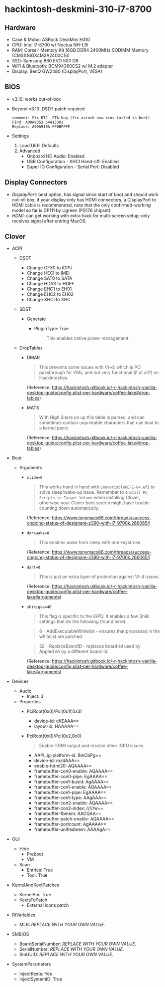 # hackintosh-deskmini-310-i7-8700

## Hardware
- Case & Mobo: ASRock DeskMini H310
- CPU: Intel i7-8700 w/ Noctua NH-L9i
- RAM: Corsair Memory Kit 16GB DDR4 2400MHz SODIMM Memory (CMSX16GX4M2A2400C16)
- SSD: Samsung 860 EVO 500 GB
- WiFi & Bluetooth: BCM94360CS2 w/ M.2 adapter
- Display: BenQ GW2480 (DisplayPort, VESA)

## BIOS
- v3.10: works out-of-box
- Beyond v3.10: DSDT patch required

    ```
    comment: Fix RTC _STA bug (fix asrock new bios failed to boot)
    Find: A00A9353 54415301
    Replace: A00A910A FF0BFFFF
    ```
- Settings
    1. Load UEFI Defaults
    2. Advanced
        - Onboard HD Audio: Enabled
        - USB Configuration - XHCI Hand-off: Enabled
        - Super IO Configuraton - Serial Port: Disabled

## Display Connectors
- *DisplayPort*: best option, has signal since start of boot and should work out-of-box; if your display only has HDMI connectors, a DisplayPort to HDMI cable is recommended, note that the only confirmed-working model so far is DP111 by Ugreen (PS176 chipset).
- *HDMI*: can get working with extra hack for multi-screen setup; only receives signal after entring MacOS.

## Clover
- ACPI
    - DSDT
        - Change GFX0 to IGPU
        - Change HECI to IMEI
        - Change SAT0 to SATA
        - Change HDAS to HDEF
        - Change EHC1 to EH01
        - Change EHC2 to EH02
        - Change XHCI to XHC
    - SDST
        - Generate
            - PluginType: True

                > This enables native power management.

    - DropTables
        - DMAR

            > This prevents some issues with Vt-d; which is PCI passthrough for VMs, and not very functional (if at all?) on Hackintoshes.

            (Reference: https://hackintosh.gitbook.io/-r-hackintosh-vanilla-desktop-guide/config.plist-per-hardware/coffee-lake#drop-tables)

        - MATS

            > With High Sierra on up this table is parsed, and can sometimes contain unprintable characters that can lead to a kernel panic.

            (Reference: https://hackintosh.gitbook.io/-r-hackintosh-vanilla-desktop-guide/config.plist-per-hardware/coffee-lake#drop-tables)

- Boot
    - Arguments
        - `slide=0`

            > This works hand in hand with `EmuVariableUEFI-64.efi` to solve sleep/wake-up issue. Remember to `Install RC Scripts to Target Volume` when installing Clover, otherwise your Clover boot screen might have trouble counting down automatically.

            (Reference: https://www.tonymacx86.com/threads/success-ongoing-status-of-designare-z390-with-i7-9700k.266065/)

        - `darkwake=0`

            > This enables wake from sleep with one keystroke.

            (Reference: https://www.tonymacx86.com/threads/success-ongoing-status-of-designare-z390-with-i7-9700k.266065/)

        - `dart=0`

            > This is just an extra layer of protection against Vt-d issues.

            (Reference: https://hackintosh.gitbook.io/-r-hackintosh-vanilla-desktop-guide/config.plist-per-hardware/coffee-lake#arguments)

        - `shikigva=40`

            > This flag is specific to the iGPU. It enables a few Shiki settings that do the following (found here):

            > 8 - AddExecutableWhitelist - ensures that processes in the whitelist are patched.

            > 32 - ReplaceBoardID - replaces board-id used by AppleGVA by a different board-id.

            (Reference: https://hackintosh.gitbook.io/-r-hackintosh-vanilla-desktop-guide/config.plist-per-hardware/coffee-lake#arguments)
- Devices
    - Audio
        - Inject: 3
    - Properties
        - PciRoot(0x0)/Pci(0x1f,0x3)
            - device-id: cKEAAA==
            - layout-id: HAAAAA==
        - PciRoot(0x0)/Pci(0x2,0x0)
            
            > Enable HDMI output and resolve other iGPU issues.

            - AAPL,ig-platform-id: BwCbPg==
            - device-id: mz4AAA==
            - enable-hdmi20: AQAAAA==
            - framebuffer-con0-enable: AQAAAA==
            - framebuffer-con0-pipe: EgAAAA==
            - framebuffer-con1-busid: AgAAAA==
            - framebuffer-con1-enable: AQAAAA==
            - framebuffer-con1-pipe: EgAAAA==
            - framebuffer-con1-type: AAgAAA==
            - framebuffer-con2-enable: AQAAAA==
            - framebuffer-con2-index: /////w==
            - framebuffer-fbmem: AACQAA==
            - framebuffer-patch-enable: AQAAAA==
            - framebuffer-portcount: AgAAAA==
            - framebuffer-unifiedmem: AAAAgA==

- GUI
    - Hide
        - Preboot
        - VM
    - Scan
        - Entries: True
        - Tool: True
- KernelAndKextPatches
    - KernelPm: True
    - KextsToPatch
        - External icons patch
- RtVariables
    - MLB: *REPLACE WITH YOUR OWN VALUE.*
- SMBIOS
    - BoardSerialNumber: *REPLACE WITH YOUR OWN VALUE.*
    - SerialNumber: *REPLACE WITH YOUR OWN VALUE.*
    - SmUUID: *REPLACE WITH YOUR OWN VALUE.*
- SystemParameters
    - InjectKexts: Yes
    - InjectSystemID: True
